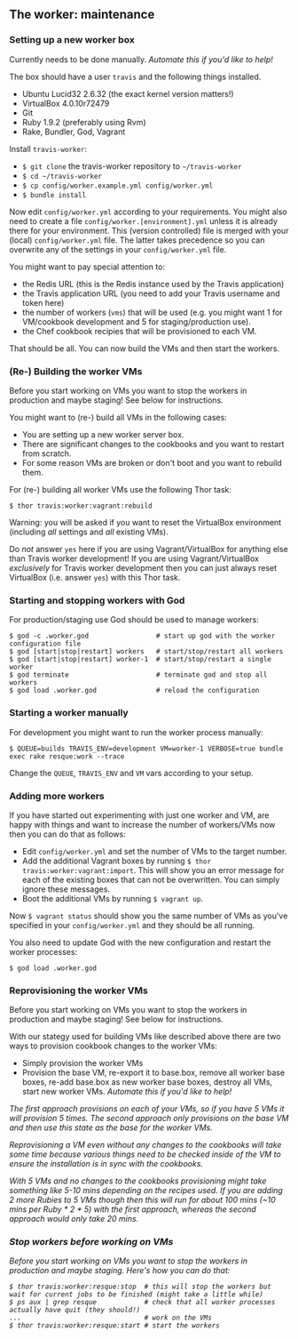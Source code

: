 ## The worker: maintenance

### Setting up a new worker box

Currently needs to be done manually. _Automate this if you'd like to help!_

The box should have a user `travis` and the following things installed.

* Ubuntu Lucid32 2.6.32 (the exact kernel version matters!)
* VirtualBox 4.0.10r72479
* Git
* Ruby 1.9.2 (preferably using Rvm)
* Rake, Bundler, God, Vagrant

Install `travis-worker`:

* `$ git clone` the travis-worker repository to `~/travis-worker`
* `$ cd ~/travis-worker`
* `$ cp config/worker.example.yml config/worker.yml`
* `$ bundle install`

Now edit `config/worker.yml` according to your requirements. You might also need
to create a file `config/worker.[environment].yml` unless it is already there
for your environment. This (version controlled) file is merged with your (local)
`config/worker.yml` file. The latter takes precedence so you can overwrite any
of the settings in your `config/worker.yml` file.

You might want to pay special attention to:

* the Redis URL (this is the Redis instance used by the Travis application)
* the Travis application URL (you need to add your Travis username and token
  here)
* the number of workers (`vms`) that will be used (e.g. you might want 1 for
  VM/cookbook development and 5 for staging/production use).
* the Chef cookbook recipies that will be provisioned to each VM.

That should be all. You can now build the VMs and then start the workers.

### (Re-) Building the worker VMs

Before you start working on VMs you want to stop the workers in production and
maybe staging! See below for instructions.

You might want to (re-) build all VMs in the following cases:

* You are setting up a new worker server box.
* There are significant changes to the cookbooks and you want to restart from
  scratch.
* For some reason VMs are broken or don't boot and you want to rebuild them.

For (re-) building all worker VMs use the following Thor task:

    $ thor travis:worker:vagrant:rebuild

Warning: you will be asked if you want to reset the VirtualBox environment
(including *all* settings and *all* existing VMs).

Do *not* answer `yes` here if you are using Vagrant/VirtualBox for anything else
than Travis worker development! If you are using Vagrant/VirtualBox *exclusively*
for Travis worker development then you can just always reset VirtualBox (i.e.
answer `yes`) with this Thor task.

### Starting and stopping workers with God

For production/staging use God should be used to manage workers:

    $ god -c .worker.god                 # start up god with the worker configuration file
    $ god [start|stop|restart] workers   # start/stop/restart all workers
    $ god [start|stop|restart] worker-1  # start/stop/restart a single worker
    $ god terminate                      # terminate god and stop all workers
    $ god load .worker.god               # reload the configuration

### Starting a worker manually

For development you might want to run the worker process manually:

    $ QUEUE=builds TRAVIS_ENV=development VM=worker-1 VERBOSE=true bundle exec rake resque:work --trace

Change the `QUEUE`, `TRAVIS_ENV` and `VM` vars according to your setup.

### Adding more workers

If you have started out experimenting with just one worker and VM, are happy
with things and want to increase the number of workers/VMs now then you can do
that as follows:

* Edit `config/worker.yml` and set the number of VMs to the target number.
* Add the additional Vagrant boxes by running `$ thor travis:worker:vagrant:import`.
  This will show you an error message for each of the existing boxes that can
  not be overwritten. You can simply ignore these messages.
* Boot the additional VMs by running `$ vagrant up`.

Now `$ vagrant status` should show you the same number of VMs as you've specified
in your `config/worker.yml` and they should be all running.

You also need to update God with the new configuration and restart the worker
processes:

    $ god load .worker.god

### Reprovisioning the worker VMs

Before you start working on VMs you want to stop the workers in production and
maybe staging! See below for instructions.

With our stategy used for building VMs like described above there are two ways
to provision cookbook changes to the worker VMs:

* Simply provision the worker VMs
* Provision the base VM, re-export it to base.box, remove all worker base boxes,
  re-add base.box as new worker base boxes, destroy all VMs, start new worker
  VMs. <em class="help">Automate this if you'd like to help!<em>

The first approach provisions on each of your VMs, so if you have 5 VMs it will
provision 5 times. The second approach only provisions on the base VM and then
use this state as the base for the worker VMs.

Reprovisioning a VM even without any changes to the cookbooks will take some time
because various things need to be checked inside of the VM to ensure the
installation is in sync with the cookbooks.

With 5 VMs and no changes to the cookbooks provisioning might take something
like 5-10 mins depending on the recipes used. If you are adding 2 more Rubies to
5 VMs though then this will run for about 100 mins (~10 mins per Ruby * 2 * 5)
with the first approach, whereas the second approach would only take 20 mins.

### Stop workers before working on VMs

Before you start working on VMs you want to stop the workers in production and
maybe staging. Here's how you can do that:

    $ thor travis:worker:resque:stop  # this will stop the workers but wait for current jobs to be finished (might take a little while)
    $ ps aux | grep resque            # check that all worker processes actually have quit (they should!)
    ...                               # work on the VMs
    $ thor travis:worker:resque:start # start the workers


